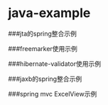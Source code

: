 # java-example

###jta的spring整合示例

###freemarker使用示例

###hibernate-validator使用示例

###jaxb的spring整合示例

###spring mvc ExcelView示例
